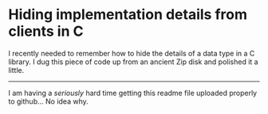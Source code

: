 Hiding implementation details from clients in C
===============================================

I recently needed to remember how to hide the details of a data type
in a C library.  I dug this piece of code up from an ancient Zip disk
and polished it a little.

_____

I am having a *seriously* hard time getting this readme file uploaded
properly to github... No idea why.
